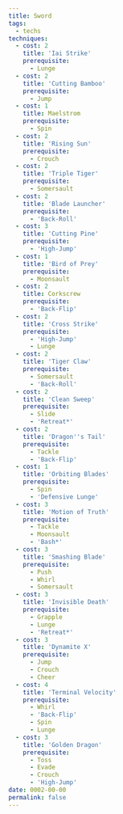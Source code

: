 ```yaml
---
title: Sword
tags:
  - techs
techniques:
  - cost: 2
    title: 'Iai Strike'
    prerequisite:
      - Lunge
  - cost: 2
    title: 'Cutting Bamboo'
    prerequisite:
      - Jump
  - cost: 1
    title: Maelstrom
    prerequisite:
      - Spin
  - cost: 2
    title: 'Rising Sun'
    prerequisite:
      - Crouch
  - cost: 2
    title: 'Triple Tiger'
    prerequisite:
      - Somersault
  - cost: 2
    title: 'Blade Launcher'
    prerequisite:
      - 'Back-Roll'
  - cost: 3
    title: 'Cutting Pine'
    prerequisite:
      - 'High-Jump'
  - cost: 1
    title: 'Bird of Prey'
    prerequisite:
      - Moonsault
  - cost: 2
    title: Corkscrew
    prerequisite:
      - 'Back-Flip'
  - cost: 2
    title: 'Cross Strike'
    prerequisite:
      - 'High-Jump'
      - Lunge
  - cost: 2
    title: 'Tiger Claw'
    prerequisite:
      - Somersault
      - 'Back-Roll'
  - cost: 2
    title: 'Clean Sweep'
    prerequisite:
      - Slide
      - 'Retreat*'
  - cost: 2
    title: 'Dragon''s Tail'
    prerequisite:
      - Tackle
      - 'Back-Flip'
  - cost: 1
    title: 'Orbiting Blades'
    prerequisite:
      - Spin
      - 'Defensive Lunge'
  - cost: 3
    title: 'Motion of Truth'
    prerequisite:
      - Tackle
      - Moonsault
      - 'Bash*'
  - cost: 3
    title: 'Smashing Blade'
    prerequisite:
      - Push
      - Whirl
      - Somersault
  - cost: 3
    title: 'Invisible Death'
    prerequisite:
      - Grapple
      - Lunge
      - 'Retreat*'
  - cost: 3
    title: 'Dynamite X'
    prerequisite:
      - Jump
      - Crouch
      - Cheer
  - cost: 4
    title: 'Terminal Velocity'
    prerequisite:
      - Whirl
      - 'Back-Flip'
      - Spin
      - Lunge
  - cost: 3
    title: 'Golden Dragon'
    prerequisite:
      - Toss
      - Evade
      - Crouch
      - 'High-Jump'
date: 0002-00-00
permalink: false
---
```

